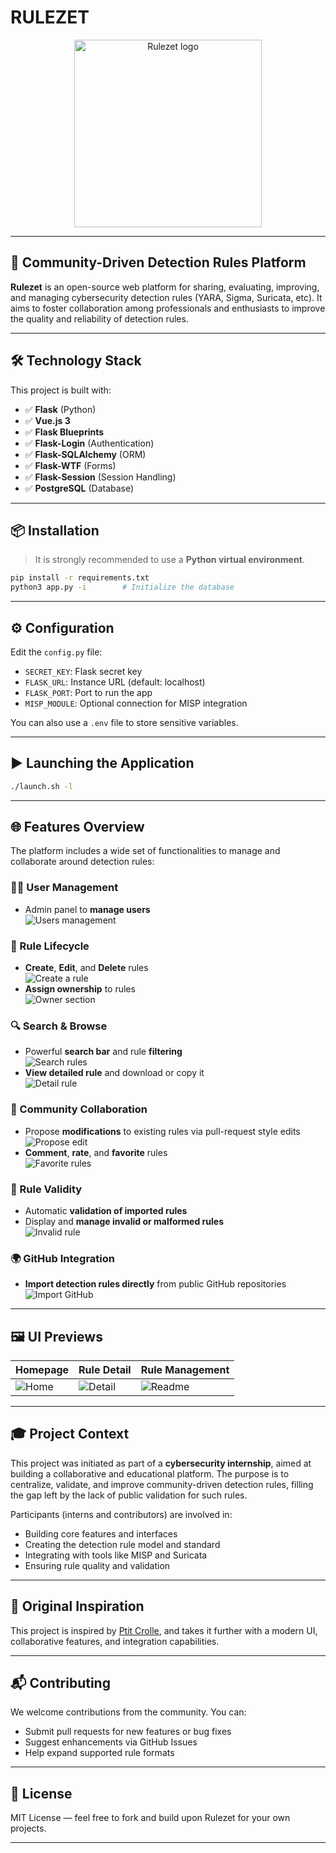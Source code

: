 # RULEZET

<p align="center">
  <img src="https://raw.githubusercontent.com/ngsoti/rulezet-core/main/doc/rulezet.png" width="300" alt="Rulezet logo">
</p>

---

## 🚀 Community-Driven Detection Rules Platform

**Rulezet** is an open-source web platform for sharing, evaluating, improving, and managing cybersecurity detection rules (YARA, Sigma, Suricata, etc). It aims to foster collaboration among professionals and enthusiasts to improve the quality and reliability of detection rules.

---

## 🛠️ Technology Stack

This project is built with:

- ✅ **Flask** (Python)
- ✅ **Vue.js 3**
- ✅ **Flask Blueprints**
- ✅ **Flask-Login** (Authentication)
- ✅ **Flask-SQLAlchemy** (ORM)
- ✅ **Flask-WTF** (Forms)
- ✅ **Flask-Session** (Session Handling)
- ✅ **PostgreSQL** (Database)

---

## 📦 Installation

> It is strongly recommended to use a **Python virtual environment**.

```bash
pip install -r requirements.txt
python3 app.py -i        # Initialize the database
```

---

## ⚙️ Configuration

Edit the `config.py` file:

- `SECRET_KEY`: Flask secret key
- `FLASK_URL`: Instance URL (default: localhost)
- `FLASK_PORT`: Port to run the app
- `MISP_MODULE`: Optional connection for MISP integration

You can also use a `.env` file to store sensitive variables.

---

## ▶️ Launching the Application

```bash
./launch.sh -l
```

---

## 🌐 Features Overview

The platform includes a wide set of functionalities to manage and collaborate around detection rules:

### 🧑‍💻 User Management
- Admin panel to **manage users**  
  ![Users management](https://raw.githubusercontent.com/ngsoti/rulezet-core/main/doc/rulezet_users_gestion.png)

### 📜 Rule Lifecycle
- **Create**, **Edit**, and **Delete** rules  
  ![Create a rule](https://raw.githubusercontent.com/ngsoti/rulezet-core/main/doc/rulezet_create_rule.png)
- **Assign ownership** to rules  
  ![Owner section](https://raw.githubusercontent.com/ngsoti/rulezet-core/main/doc/rulezet_owner_rule_section.png)

### 🔍 Search & Browse
- Powerful **search bar** and rule **filtering**  
  ![Search rules](https://raw.githubusercontent.com/ngsoti/rulezet-core/main/doc/rulezet_search_rules.png)
- **View detailed rule** and download or copy it  
  ![Detail rule](https://raw.githubusercontent.com/ngsoti/rulezet-core/main/doc/rulezet_detail_rule.png)

### 🔧 Community Collaboration
- Propose **modifications** to existing rules via pull-request style edits  
  ![Propose edit](https://raw.githubusercontent.com/ngsoti/rulezet-core/main/doc/rulezet_propose_edit_rule.png)
- **Comment**, **rate**, and **favorite** rules  
  ![Favorite rules](https://raw.githubusercontent.com/ngsoti/rulezet-core/main/doc/rulezet_favorite_rule.png)

### 🔐 Rule Validity
- Automatic **validation of imported rules**
- Display and **manage invalid or malformed rules**  
  ![Invalid rule](https://raw.githubusercontent.com/ngsoti/rulezet-core/main/doc/rulezet_invalid_rule.png)

### 🌍 GitHub Integration
- **Import detection rules directly** from public GitHub repositories  
  ![Import GitHub](https://raw.githubusercontent.com/ngsoti/rulezet-core/main/doc/rulezet_import_rules_from_github.png)

---

## 🖼️ UI Previews

| Homepage | Rule Detail | Rule Management |
|---------|--------------|-----------------|
| ![Home](https://raw.githubusercontent.com/ngsoti/rulezet-core/main/doc/rulezet_home.png) | ![Detail](https://raw.githubusercontent.com/ngsoti/rulezet-core/main/doc/rulezet_detail_readme.png) | ![Readme](https://raw.githubusercontent.com/ngsoti/rulezet-core/main/doc/rulezet_readme.png) |

---

## 🎓 Project Context

This project was initiated as part of a **cybersecurity internship**, aimed at building a collaborative and educational platform. The purpose is to centralize, validate, and improve community-driven detection rules, filling the gap left by the lack of public validation for such rules.

Participants (interns and contributors) are involved in:
- Building core features and interfaces
- Creating the detection rule model and standard
- Integrating with tools like MISP and Suricata
- Ensuring rule quality and validation

---

## 🤝 Original Inspiration

This project is inspired by [Ptit Crolle](https://github.com/DavidCruciani/ptit-crolle), and takes it further with a modern UI, collaborative features, and integration capabilities.

---

## 📬 Contributing

We welcome contributions from the community. You can:
- Submit pull requests for new features or bug fixes
- Suggest enhancements via GitHub Issues
- Help expand supported rule formats

---

## 📄 License

MIT License — feel free to fork and build upon Rulezet for your own projects.

---